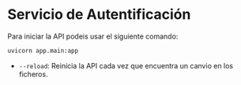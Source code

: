 # Servicio de Autentificación

Para iniciar la API podeis usar el siguiente comando:

```sh
uvicorn app.main:app
```

- `--reload`: Reinicia la API cada vez que encuentra un canvio en los ficheros.